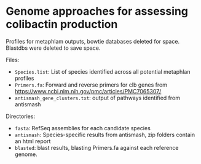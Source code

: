 # Genome approaches for assessing colibactin production 

Profiles for metaphlam outputs, bowtie databases deleted for space. Blastdbs were deleted to save space.

Files:

- `Species.list`: List of species identified across all potential metaphlan profiles 
- `Primers.fa`: Forward and reverse primers for clb genes from https://www.ncbi.nlm.nih.gov/pmc/articles/PMC7065307/
- `antismash_gene_clusters.txt`: output of pathways identified from antismash


Directories:

- `fasta`: RefSeq assemblies for each candidate species
- `antismash`: Species-specific results from antismash, zip folders contain an html report
- `blasted`: blast results, blasting Primers.fa against each reference genome. 
